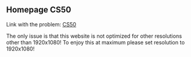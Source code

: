 ## Homepage CS50

Link with the problem: [CS50](https://cs50.harvard.edu/x/2023/psets/8/homepage/)

The only issue is that this website is not optimized for other resolutions other than 1920x1080!
To enjoy this at maximum please set resolution to 1920x1080!
